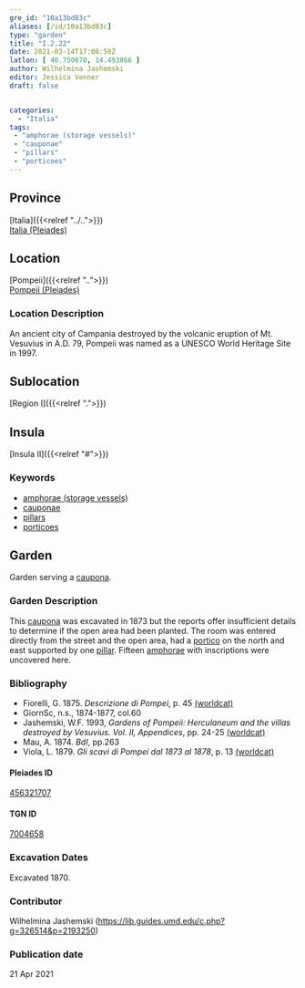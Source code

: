 ```yaml
---
gre_id: "10a13bd83c"
aliases: [/id/10a13bd83c]
type: "garden"
title: "I.2.22"
date: 2021-03-14T17:08:50Z
latlon: [ 40.750870, 14.493866 ]
author: Wilhelmina Jashemski
editor: Jessica Venner
draft: false


categories:
  - "Italia"
tags:
 - "amphorae (storage vessels)"
 - "cauponae"
 - "pillars"
 - "porticoes"
---
```


## Province
[Italia]({{<relref "../..">}}) \
[Italia (Pleiades)](https://pleiades.stoa.org/places/1052)

## Location
[Pompeii]({{<relref "..">}}) \
[Pompeii (Pleiades)](https://pleiades.stoa.org/places/433032)


### Location Description
An ancient city of Campania destroyed by the volcanic eruption of Mt. Vesuvius in A.D. 79, Pompeii was named as a UNESCO World Heritage Site in 1997.

## Sublocation
[Region I]({{<relref ".">}})
## Insula
[Insula II]({{<relref "#">}})

### Keywords
- [amphorae (storage vessels)](http://vocab.getty.edu/page/aat/300148696)
- [cauponae](http://vocab.getty.edu/page/aat/300005208)
- [pillars](http://vocab.getty.edu/page/aat/300264605)
- [porticoes](http://vocab.getty.edu/page/aat/300004145)

## Garden
Garden serving a [caupona](http://vocab.getty.edu/page/aat/300005208).

### Garden Description
This [caupona](http://vocab.getty.edu/page/aat/300005208) was excavated in 1873 but the reports offer insufficient details to determine if the open area had been planted. The room was entered directly from the street and the open area, had a [portico](http://vocab.getty.edu/page/aat/300004145) on the north and east supported by one [pillar](http://vocab.getty.edu/page/aat/300264605). Fifteen [amphorae](http://vocab.getty.edu/page/aat/300148696) with inscriptions were uncovered here.

### Bibliography

* Fiorelli, G. 1875. *Descrizione di Pompei*, p. 45 [(worldcat)](https://www.worldcat.org/title/descrizione-di-pompei/oclc/9528380)    
* GiornSc, n.s., 1874-1877, col.60  
* Jashemski, W.F. 1993, *Gardens of Pompeii: Herculaneum and the villas destroyed by Vesuvius. Vol. II, Appendices*, pp. 24-25 [(worldcat)](https://www.worldcat.org/title/gardens-of-pompeii-herculaneum-and-the-villas-destroyed-by-vesuvius-volume-2-appendices/oclc/222353569)  
* Mau, A. 1874. *BdI*, pp.263  
* Viola, L. 1879. *Gli scavi di Pompei dal 1873 al 1878*, p. 13 [(worldcat)](https://www.worldcat.org/title/scavi-di-pompei-dal-1873-al-1878/oclc/254502217&referer=brief_results)  

<!--#### Periodo ID-->

<!-- [PERIODO_ID](https://pleiades.stoa.org/places/PLEIADES_ID) -->

#### Pleiades ID
[456321707](https://pleiades.stoa.org/places/456321707)

#### TGN ID
[7004658](http://vocab.getty.edu/page/tgn/7004658)

###  Excavation Dates
Excavated 1870.

### Contributor
Wilhelmina Jashemski (https://lib.guides.umd.edu/c.php?g=326514&p=2193250)


### Publication date

21 Apr 2021
<!-- Format: dd MONTH_NAME yyyy -->

<!-- DATE -->
